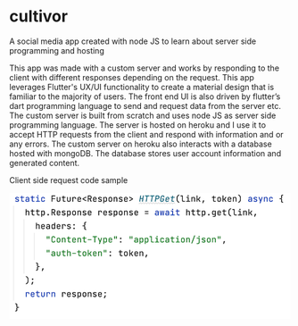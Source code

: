 # cultivor
A social media app created with node JS to learn about server side programming and hosting

This app was made with a custom server and works by responding to the client with different responses depending on the request.
This app leverages Flutter's UX/UI functionality to create a material design that is familiar to the majority of users. The front end UI is also driven by flutter’s dart programming language to send and request data from the server etc.
The custom server is built from scratch and uses node JS as server side programming language. The server is hosted on heroku and I use it to accept HTTP requests from the client and respond with information and or any errors.
The custom server on heroku also interacts with a database hosted with mongoDB. The database stores user account information and generated content.



Client side request code sample

![client](https://github.com/Festus1440/cultivor/blob/a3d28a591f7ae88fe5e4918fc990018220394feb/client.png)


